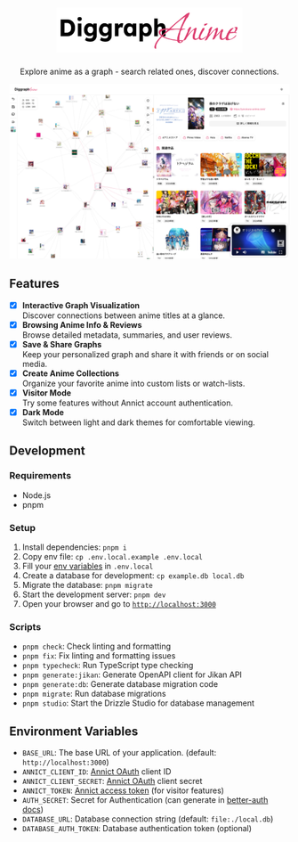 <h1 align="center">
  <img src="./public/diggraph-anime.svg" alt="Diggraph Anime" height="80px" />
</h1>

<p align="center">Explore anime as a graph - search related ones, discover connections.</p>



![image](./public/screenshot.png)


## Features

- [x] **Interactive Graph Visualization** \
Discover connections between anime titles at a glance.
- [x] **Browsing Anime Info & Reviews** \
Browse detailed metadata, summaries, and user reviews.
- [x] **Save & Share Graphs** \
Keep your personalized graph and share it with friends or on social media.
- [x] **Create Anime Collections** \
Organize your favorite anime into custom lists or watch-lists.
- [x] **Visitor Mode** \
Try some features without Annict account authentication.
- [x] **Dark Mode** \
Switch between light and dark themes for comfortable viewing.

## Development

### Requirements

- Node.js
- pnpm

### Setup

1. Install dependencies: `pnpm i`
2. Copy env file: `cp .env.local.example .env.local`
3. Fill your [env variables](#environment-variables) in `.env.local`
4. Create a database for development: `cp example.db local.db`
5. Migrate the database: `pnpm migrate`
6. Start the development server: `pnpm dev`
7. Open your browser and go to [`http://localhost:3000`](http://localhost:3000)

### Scripts

- `pnpm check`: Check linting and formatting
- `pnpm fix`: Fix linting and formatting issues
- `pnpm typecheck`: Run TypeScript type checking
- `pnpm generate:jikan`: Generate OpenAPI client for Jikan API
- `pnpm generate:db`: Generate database migration code
- `pnpm migrate`: Run database migrations
- `pnpm studio`: Start the Drizzle Studio for database management


## Environment Variables

- `BASE_URL`: The base URL of your application. (default: `http://localhost:3000`)
- `ANNICT_CLIENT_ID`: [Annict OAuth](https://annict.com/oauth/applications) client ID
- `ANNICT_CLIENT_SECRET`: [Annict OAuth](https://annict.com/oauth/applications) client secret
- `ANNICT_TOKEN`: [Annict access token](https://annict.com/settings/tokens/new) (for visitor features)
- `AUTH_SECRET`: Secret for Authentication (can generate in [better-auth docs](https://www.better-auth.com/docs/installation#set-environment-variables))
- `DATABASE_URL`: Database connection string (default: `file:./local.db`)
- `DATABASE_AUTH_TOKEN`: Database authentication token (optional)
